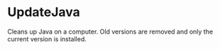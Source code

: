 # UpdateJava
Cleans up Java on a computer.  Old versions are removed and only the current version is installed.
